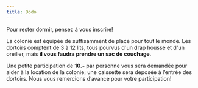 ```yaml
---
title: Dodo
---
```


Pour rester dormir, pensez à vous inscrire!

La colonie est équipée de suffisamment de place pour tout le monde. Les dortoirs comptent de 3 à 12 lits, tous pourvus d'un drap housse et d'un oreiller, mais **il vous faudra prendre un sac de couchage**.

Une petite participation de **10.-** par personne vous sera demandée pour aider à la location de la colonie; une caissette sera déposée à l’entrée des dortoirs. Nous vous remercions d’avance pour votre participation!
